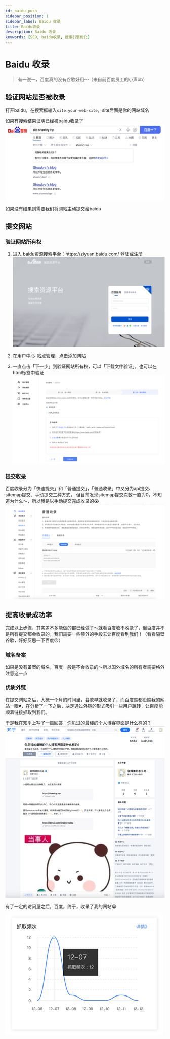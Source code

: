 ```yaml
---
id: baidu-push
sidebar_position: 1
sidebar_label: Baidu 收录
title: Baidu收录
description: Baidu 收录
keywords: [SEO, baidu收录, 搜索引擎优化]
---
```


# Baidu 收录

> 有一说一，百度真的没有谷歌好用～（来自前百度员工的小声bb）

## 验证网站是否被收录

打开baidu，在搜索框输入`site:your-web-site`，site后面是你的网站域名

如果有搜索结果证明已经被baidu收录了
![img.png](images/Untitled_11.png)

如果没有结果则需要我们将网站主动提交给baidu

## 提交网站

### 验证网站所有权

1. 进入 baidu资源搜索平台：https://ziyuan.baidu.com/ 登陆或注册
   ![img.png](images/Untitled_12.png)

2. 在用户中心-站点管理，点击添加网站
3. 一直点击「下一步」到验证网站所有权，可以「下载文件验证」，也可以在html标签中验证
   ![img_1.png](images/Untitled_13.png)

### 提交收录

百度收录分为「快速提交」和「普通提交」，「普通收录」中又分为api提交、sitemap提交、手动提交三种方式，
但目前发现sitemap提交次数一直为0，不知道为什么～，所以我是以手动提交完成收录的😭
![img_2.png](images/Untitled_14.png)

## 提高收录成功率

完成以上步骤，其实差不多能做的都已经做了～就看百度收不收录了，但百度并不是所有提交都会收录的，我们需要一些额外的手段去让百度看到我们！（看看隔壁谷歌，好好反思一下百度😠）

### 域名备案

如果是没有备案的域名，百度一般是不会收录的～所以国外域名的所有者需要格外注意这一点

### 优质外链

在提交网站之后，大概一个月的时间里，谷歌早就收录了，而百度瞧都没瞧我的网站一眼💔，在分析了一下之后，决定通过外链的形式吸引一些用户跳转，让百度能顺着链接抓取到我们。

于是我在知乎上写了一篇回答：[你见过的最棒的个人博客界面是什么样的？](https://www.zhihu.com/question/29755481/answer/3299607433?utm_id=0)
![img_3.png](images/Untitled_15.png)

有了一定的访问量之后，百度，终于，收录了我的网站😭

![img_4.png](images/Untitled_16.png)
